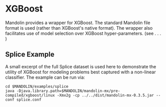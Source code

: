 # XGBoost

Mandolin provides a wrapper for XGBoost.  The standard Mandolin file format is used (rather than XGBoost's native
format). The wrapper also facilitates use of model selection over XGBoost hyper-parameters. (see . . . )

## Splice Example

A small excerpt of the full Splice dataset is used here to demonstrate the utility of XGBoost
for modeling problems best captured with a non-linear classifier. The example can be run via:

    cd $MANDOLIN/examples/splice
    java -Djava.library.path=$MANDOLIN/mandolin-mx/pre-compiled/xgboost/linux -Xmx2g -cp ../../dist/mandolin-mx-0.3.5.jar --conf splice.conf



